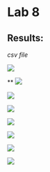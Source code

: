 # Lab 8

## Results:

*csv file*

![](/Images/cpudata_csv.jpg)

**
![](/Images/CPUData_Graph.png)

![](/Images/Figure_1.png)

![](/Images/Figure_2.png)

![](/Images/Figure_3.png)

![](/Images/Figure_4.png)

![](/Images/Figure_5.png)

![](/Images/Figure_6.png)
